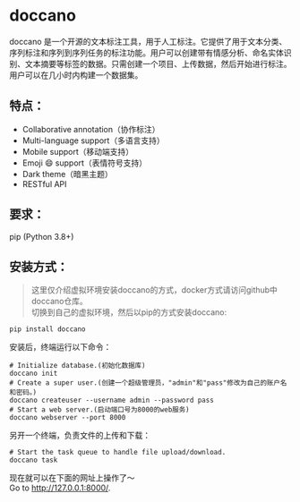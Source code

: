 # doccano
doccano 是一个开源的文本标注工具，用于人工标注。它提供了用于文本分类、序列标注和序列到序列任务的标注功能。用户可以创建带有情感分析、命名实体识别、文本摘要等标签的数据。只需创建一个项目、上传数据，然后开始进行标注。用户可以在几小时内构建一个数据集。<br>

## 特点：
- Collaborative annotation（协作标注）
- Multi-language support（多语言支持）
- Mobile support（移动端支持）
- Emoji 😄 support（表情符号支持）
- Dark theme（暗黑主题）
- RESTful API

## 要求：
pip (Python 3.8+)<br>

## 安装方式：
> 这里仅介绍虚拟环境安装doccano的方式，docker方式请访问github中doccano仓库。<br>
切换到自己的虚拟环境，然后以pip的方式安装doccano:<br>
```shell
pip install doccano
```

安装后，终端运行以下命令：<br>
```shell
# Initialize database.(初始化数据库)
doccano init
# Create a super user.(创建一个超级管理员，"admin"和"pass"修改为自己的账户名和密码。)
doccano createuser --username admin --password pass
# Start a web server.(启动端口号为8000的web服务)
doccano webserver --port 8000
```

另开一个终端，负责文件的上传和下载：<br>
```shell
# Start the task queue to handle file upload/download.
doccano task
```

现在就可以在下面的网址上操作了～<br>
Go to http://127.0.0.1:8000/. <br>